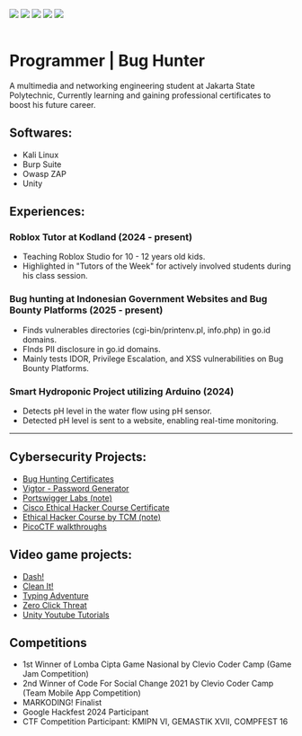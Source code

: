 <a href="https://linkedin.com/in/chandra-tritaqwa-ramadhan"><img src="https://img.shields.io/badge/-LinkedIn-0072b1?&style=for-the-badge&logo=linkedin&logoColor=white" /></a>
<a href="https://youtube.com/lolpotch"><img src="https://img.shields.io/badge/-YouTube-FF0000?&style=for-the-badge&logo=youtube&logoColor=white" /></a>
<a href="https://instagram.com/lolpotch"><img src="https://img.shields.io/badge/-Instagram-E4405F?&style=for-the-badge&logo=instagram&logoColor=white" /></a>
<a href="https://github.com/lolpotch"><img src="https://img.shields.io/badge/-GitHub-181717?style=for-the-badge&logo=GitHub&logoColor=white" /></a>
<a href="https://lolpotch.itch.io"><img src="https://img.shields.io/badge/-itch.io-FA5C5C?style=for-the-badge&logo=itch.io&logoColor=white" /></a><br>
<br>
# Programmer | Bug Hunter
A multimedia and networking engineering student at Jakarta State Polytechnic, Currently learning and gaining professional certificates to boost his future career.
<br>

## Softwares:
- Kali Linux
- Burp Suite
- Owasp ZAP
- Unity

## Experiences:
### Roblox Tutor at Kodland (2024 - present)
- Teaching Roblox Studio for 10 - 12 years old kids.
- Highlighted in "Tutors of the Week" for actively involved students during his class session.
### Bug hunting at Indonesian Government Websites and Bug Bounty Platforms (2025 - present)
- Finds vulnerables directories (cgi-bin/printenv.pl, info.php) in go.id domains.
- FInds PII disclosure in go.id domains.
- Mainly tests IDOR, Privilege Escalation, and XSS vulnerabilities on Bug Bounty Platforms.
### Smart Hydroponic Project utilizing Arduino (2024)
- Detects pH level in the water flow using pH sensor.
- Detected pH level is sent to a website, enabling real-time monitoring.

----------------

## Cybersecurity Projects:
- [Bug Hunting Certificates](https://www.linkedin.com/in/chandra-tritaqwa-ramadhan/)
- [Vigtor - Password Generator](https://play.google.com/store/apps/details?id=com.Lolpotch.Vigtor&hl=en)
- [Portswigger Labs (note)](https://github.com/Lolpotch/keepnote-all/tree/main/portswigger%202)
- [Cisco Ethical Hacker Course Certificate](https://www.credly.com/badges/2fb9d430-e2ad-4f0a-82fb-7cceca54f414/public_url)
- [Ethical Hacker Course by TCM (note)](https://github.com/Lolpotch/keepnote-all/tree/main/tcm%20ethical%20hacker%20course)
- [PicoCTF walkthroughs](https://www.youtube.com/playlist?list=PLj8QP2AecOrTgQdxJ6rQ3hhjnMboQGR4W)

## Video game projects:
- [Dash!](https://lolpotch.itch.io/dash)
- [Clean It!](https://lolpotch.itch.io/clean-it)
- [Typing Adventure](https://lolpotch.itch.io/typing-adventure)
- [Zero Click Threat](https://lolpotch.itch.io/zero-click-threat)
- [Unity Youtube Tutorials](https://www.youtube.com/playlist?list=PLj8QP2AecOrRF9quEOtF7EuQU6pVwovjQ)

## Competitions
- 1st Winner of Lomba Cipta Game Nasional by Clevio Coder Camp (Game Jam Competition)
- 2nd Winner of Code For Social Change 2021 by Clevio Coder Camp (Team Mobile App Competition)
- MARKODING! Finalist
- Google Hackfest 2024 Participant
- CTF Competition Participant: KMIPN VI, GEMASTIK XVII, COMPFEST 16

